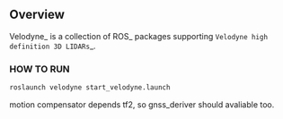 ## Overview

Velodyne_ is a collection of ROS_ packages supporting `Velodyne high
definition 3D LIDARs`_.


### HOW TO RUN
```bash
roslaunch velodyne start_velodyne.launch
```
motion compensator depends tf2, so gnss_deriver should avaliable too.